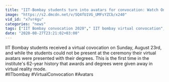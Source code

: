 ```yaml
---
title: "IIT-Bombay students turn into avatars for convocation: Watch Oneindia News"
image: "https://s2.dmcdn.net/v/SQ4fU1VG_UMFsYZCb/x240"
vid_id: "x7vr4gu"
categories: "news"
tags: ["IIT Bombay convocation 2020"," IIT bombay virtual convocation"," iit bombay 58th convocation"]
date: "2020-08-27T23:21:02+03:00"
---
```

IIT Bombay students received a virtual covocation on Sunday, August 23rd, and while the students could not be present at the ceremony their virtual avatars were presented with their degrees. This is the first time in the institute's 62-year history that awards and degrees were given away in virtual reality mode.   <br>#IITbombay #VirtualConvocation #Avatars
